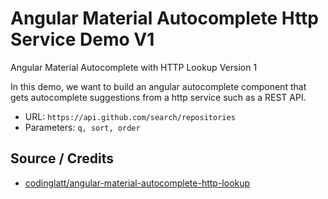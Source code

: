 # Angular Material Autocomplete Http Service Demo V1

Angular Material Autocomplete with HTTP Lookup Version 1

In this demo, we want to  build an angular autocomplete component that gets autocomplete suggestions from a http service such as a REST API.

- URL: `https://api.github.com/search/repositories`
- Parameters:  `q, sort, order`

## Source / Credits

- [codinglatt/angular-material-autocomplete-http-lookup](https://codinglatte.com/posts/angular/ng-material-autocomplete-http-lookup/)
